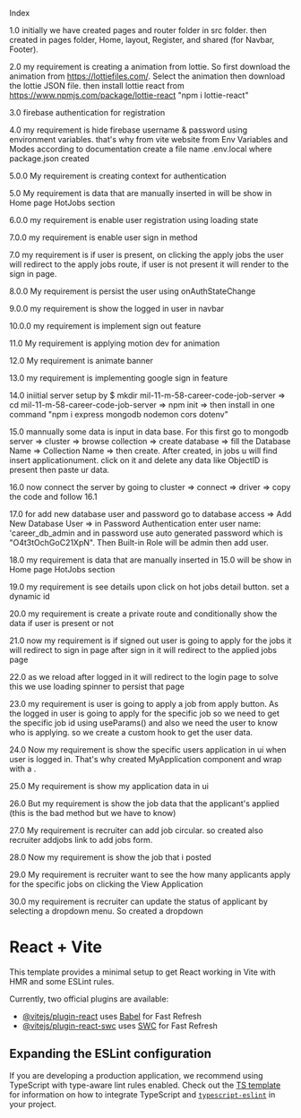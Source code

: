 Index

1.0 initially we have created pages and router folder in src folder. then created in pages folder, Home, layout, Register, and shared (for Navbar, Footer).

2.0 my requirement is creating a animation from lottie. So first download the animation from https://lottiefiles.com/. Select the animation then download the lottie JSON file. then install lottie react from https://www.npmjs.com/package/lottie-react "npm i lottie-react"

3.0 firebase authentication for registration

4.0 my requirement is hide firebase username & password using environment variables. that's why from vite website from Env Variables and Modes according to documentation create a file name .env.local where package.json created

5.0.0 My requirement is creating context for authentication

5.0 My requirement is data that are manually inserted in will be show in Home page HotJobs section

6.0.0 my requirement is enable user registration using loading state

7.0.0 my requirement is enable user sign in method

7.0 my requirement is if user is present, on clicking the apply jobs the user will redirect to the apply jobs route, if user is not present it will render to the sign in page.

8.0.0 My requirement is persist the user using onAuthStateChange

9.0.0 my requirement is show the logged in user in navbar

10.0.0 my requirement is implement sign out feature

11.0 My requirement is applying motion dev for animation

12.0 My requirement is animate banner

13.0 my requirement is implementing google sign in feature

14.0 iniitial server setup by $ mkdir mil-11-m-58-career-code-job-server => cd mil-11-m-58-career-code-job-server => npm init => then install in one command "npm i express mongodb nodemon cors dotenv"

15.0 mannually some data is input in data base. For this first go to mongodb server => cluster => browse collection => create database => fill the Database Name => Collection Name => then create. After created, in jobs u will find insert applicationument. click on it and delete any data like ObjectID is present then paste ur data.

16.0 now connect the server by going to cluster => connect => driver => copy the code and follow 16.1

17.0 for add new database user and password go to database access => Add New Database User => in Password Authentication enter user name: 'career_db_admin and in password use auto generated password which is "O4t3tOchGoC21XpN". Then Built-in Role will be admin then add user.

18.0 my requirement is data that are manually inserted in 15.0 will be show in Home page HotJobs section

19.0 my requirement is see details upon click on hot jobs detail button. set a dynamic id

20.0 my requirement is create a private route and conditionally show the data if user is present or not

21.0 now my requirement is if signed out user is going to apply for the jobs it will redirect to sign in page after sign in it will redirect to the applied jobs page

22.0 as we reload after logged in it will redirect to the login page to solve this we use loading spinner to persist that page

23.0 my requirement is user is going to apply a job from apply button. As the logged in user is going to apply for the specific job so we need to get the specific job id using useParams() and also we need the user to know who is applying. so we create a custom hook to get the user data.

24.0 Now my requirement is show the specific users application in ui when user is logged in. That's why created MyApplication component and wrap with a <PrivateRoute></PrivateRoute>.

25.0 My requirement is show my application data in ui

26.0 But my requirement is show the job data that the applicant's applied (this is the bad method but we have to know)

27.0 My requirement is recruiter can add job circular. so created also recruiter addjobs link to add jobs form.

28.0 Now my requirement is show the job that i posted

29.0 My requirement is recruiter want to see the how many applicants apply for the specific jobs on clicking the View Application

30.0 my requirement is recruiter can update the status of applicant by selecting a dropdown menu. So created a dropdown

# React + Vite

This template provides a minimal setup to get React working in Vite with HMR and some ESLint rules.

Currently, two official plugins are available:

- [@vitejs/plugin-react](https://github.com/vitejs/vite-plugin-react/blob/main/packages/plugin-react) uses [Babel](https://babeljs.io/) for Fast Refresh
- [@vitejs/plugin-react-swc](https://github.com/vitejs/vite-plugin-react/blob/main/packages/plugin-react-swc) uses [SWC](https://swc.rs/) for Fast Refresh

## Expanding the ESLint configuration

If you are developing a production application, we recommend using TypeScript with type-aware lint rules enabled. Check out the [TS template](https://github.com/vitejs/vite/tree/main/packages/create-vite/template-react-ts) for information on how to integrate TypeScript and [`typescript-eslint`](https://typescript-eslint.io) in your project.

<!-- .env.local

VITE_apiKey=AIzaSyAsD56ZpRQ6At93k8We1KVkplOCvD1xpCI
VITE_authDomain=career-code-job-portal.firebaseapp.com
VITE_projectId=career-code-job-portal
VITE_storageBucket=career-code-job-portal.firebasestorage.app
VITE_messagingSenderId=705332996166
VITE_appId=1:705332996166:web:6d3fbc5fe1fca920210247

 -->
